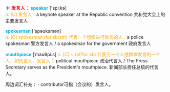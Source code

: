 ☀ <font color="red">**发言人：**</font> 
<font color="sky blue">**speaker**</font> ['spi:kə]  
<font color="orange">n. [C] 发言人：</font>a keynote speaker at the Republic convention 共和党大会上的主要发言人

<font color="sky blue">**spokesman**</font> ['spəʊksmən]  
<font color="orange">n. [C] spokesman (for sb/sth) 代表一个组织进行发言的人：</font>a police spokesman 警方发言人 / a spokesman for the government 政府发言人

<font color="sky blue">**mouthpiece**</font> [ˈmaʊθpi:s]
<font color="orange">n. [C] ~ (of/for sb) 代表另一个人或群体发言的一个人，如代言人、发言人：</font> political mouthpiece 政治代言人 / The Press Secretary serves as the President's mouthpiece. 新闻部长担任总统的代言人。

周边词汇补充：
· contributor可指（会议的）发言人。